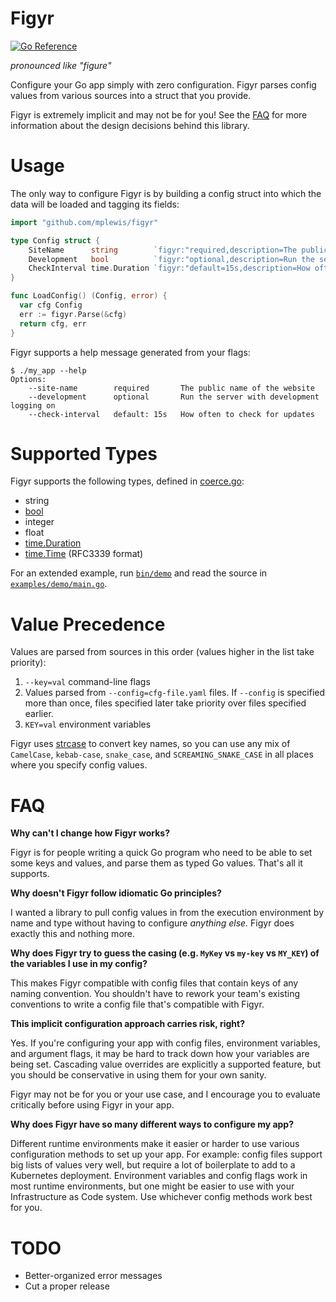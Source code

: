 # Figyr

[![Go Reference](https://pkg.go.dev/badge/github.com/mplewis/figyr.svg)](https://pkg.go.dev/github.com/mplewis/figyr)

_pronounced like "figure"_

Configure your Go app simply with zero configuration. Figyr parses config values
from various sources into a struct that you provide.

Figyr is extremely implicit and may not be for you! See the [FAQ](#faq) for more
information about the design decisions behind this library.

# Usage

The only way to configure Figyr is by building a config struct into which the
data will be loaded and tagging its fields:

```go
import "github.com/mplewis/figyr"

type Config struct {
	SiteName      string        `figyr:"required,description=The public name of the website"`
	Development   bool          `figyr:"optional,description=Run the server with development logging on"`
	CheckInterval time.Duration `figyr:"default=15s,description=How often to check for updates"`
}

func LoadConfig() (Config, error) {
  var cfg Config
  err := figyr.Parse(&cfg)
  return cfg, err
}
```

Figyr supports a help message generated from your flags:

```
$ ./my_app --help
Options:
    --site-name        required       The public name of the website
    --development      optional       Run the server with development logging on
    --check-interval   default: 15s   How often to check for updates
```

# Supported Types

Figyr supports the following types, defined in [coerce.go](refparse/coerce.go):

- string
- [bool](https://pkg.go.dev/strconv#ParseBool)
- integer
- float
- [time.Duration](https://pkg.go.dev/time#ParseDuration)
- [time.Time](https://pkg.go.dev/time#RFC3339) (RFC3339 format)

For an extended example, run [`bin/demo`](bin/demo) and read the source in
[`examples/demo/main.go`](examples/demo/main.go).

# Value Precedence

Values are parsed from sources in this order (values higher in the list take
priority):

1. `--key=val` command-line flags
2. Values parsed from `--config=cfg-file.yaml` files. If `--config` is specified
   more than once, files specified later take priority over files specified
   earlier.
3. `KEY=val` environment variables

Figyr uses [strcase](https://github.com/iancoleman/strcase) to convert key
names, so you can use any mix of `CamelCase`, `kebab-case`, `snake_case`, and
`SCREAMING_SNAKE_CASE` in all places where you specify config values.

# FAQ

**Why can't I change how Figyr works?**

Figyr is for people writing a quick Go program who need to be able to set some
keys and values, and parse them as typed Go values. That's all it supports.

**Why doesn't Figyr follow idiomatic Go principles?**

I wanted a library to pull config values in from the execution environment by
name and type without having to configure _anything else._ Figyr does exactly
this and nothing more.

**Why does Figyr try to guess the casing (e.g. `MyKey` vs `my-key` vs `MY_KEY`)
of the variables I use in my config?**

This makes Figyr compatible with config files that contain keys of any naming
convention. You shouldn't have to rework your team's existing conventions to
write a config file that's compatible with Figyr.

**This implicit configuration approach carries risk, right?**

Yes. If you're configuring your app with config files, environment variables,
and argument flags, it may be hard to track down how your variables are being
set. Cascading value overrides are explicitly a supported feature, but you
should be conservative in using them for your own sanity.

Figyr may not be for you or your use case, and I encourage you to evaluate
critically before using Figyr in your app.

**Why does Figyr have so many different ways to configure my app?**

Different runtime environments make it easier or harder to use various
configuration methods to set up your app. For example: config files support big
lists of values very well, but require a lot of boilerplate to add to a
Kubernetes deployment. Environment variables and config flags work in most
runtime environments, but one might be easier to use with your Infrastructure as
Code system. Use whichever config methods work best for you.

# TODO

- Better-organized error messages
- Cut a proper release
